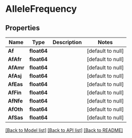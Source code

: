 # AlleleFrequency

## Properties
Name | Type | Description | Notes
------------ | ------------- | ------------- | -------------
**Af** | **float64** |  | [default to null]
**AfAfr** | **float64** |  | [default to null]
**AfAmr** | **float64** |  | [default to null]
**AfAsj** | **float64** |  | [default to null]
**AfEas** | **float64** |  | [default to null]
**AfFin** | **float64** |  | [default to null]
**AfNfe** | **float64** |  | [default to null]
**AfOth** | **float64** |  | [default to null]
**AfSas** | **float64** |  | [default to null]

[[Back to Model list]](../README.md#documentation-for-models) [[Back to API list]](../README.md#documentation-for-api-endpoints) [[Back to README]](../README.md)


